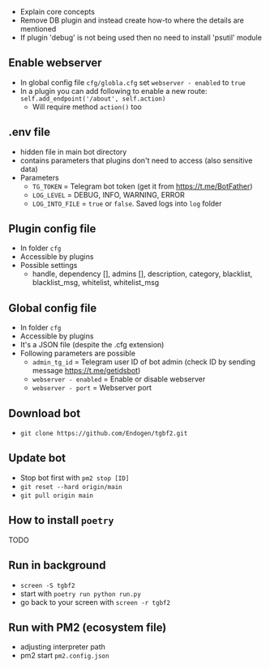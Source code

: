 - Explain core concepts
- Remove DB plugin and instead create how-to where the details are mentioned
- If plugin 'debug' is not being used then no need to install 'psutil' module


## Enable webserver
- In global config file `cfg/globla.cfg`  set `webserver - enabled` to `true`
- In a plugin you can add following to enable a new route: `self.add_endpoint('/about', self.action)`
  - Will require method `action()` too

## .env file
- hidden file in main bot directory
- contains parameters that plugins don't need to access (also sensitive data)
- Parameters
  - `TG_TOKEN` = Telegram bot token (get it from https://t.me/BotFather)
  - `LOG_LEVEL` = DEBUG, INFO, WARNING, ERROR
  - `LOG_INTO_FILE` = `true` or `false`. Saved logs into `log` folder

## Plugin config file
- In folder `cfg`
- Accessible by plugins
- Possible settings
  - handle, dependency [], admins [], description, category, blacklist, blacklist_msg, whitelist, whitelist_msg

## Global config file
- In folder `cfg`
- Accessible by plugins
- It's a JSON file (despite the .cfg extension)
- Following parameters are possible
  - `admin_tg_id` = Telegram user ID of bot admin (check ID by sending message https://t.me/getidsbot)
  - `webserver - enabled` = Enable or disable webserver
  - `webserver - port` = Webserver port

## Download bot
- `git clone https://github.com/Endogen/tgbf2.git`

## Update bot
- Stop bot first with `pm2 stop [ID]`
- `git reset --hard origin/main`
- `git pull origin main`

## How to install `poetry`
TODO

## Run in background
- `screen -S tgbf2`
- start with `poetry run python run.py`
- go back to your screen with `screen -r tgbf2`

## Run with PM2 (ecosystem file)
- adjusting interpreter path
- pm2 start `pm2.config.json`